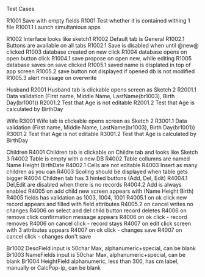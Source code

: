 Test Cases

R1001 Save with empty fields
R1001 Test whether it is contained withing 1 file
R1001.1 Launch simultanious apps

R1002 Interface looks like sketch1
R1002 Default tab is General
R1002.1 Buttons are available on all tabs
R1002.1 Save is disabled when until @new@ clicked
R1003 database created on new click
R1004 database opens on open button click
R1004.1 save propose on open new, while editing
R1005 database saves on save clicked
R1005.1 saved name is displated in top of app screen
R1005.2 save button not displayed if opened db is not modified
R1005.3 alert message on overwrite

Husband
R2001 Husband tab is clickable opens screen as Sketch 2
R2001.1 Data validation (First name, Middle Name, LastName(br1003), Birth Day(br1001))
R2001.2 Test that Age is not editable
R2001.2 Test that Age is calculated by BirthDay

Wife
R3001 Wife tab is clickable opens screen as Sketch 2
R3001.1 Data validation (First name, Middle Name, LastName(br1003), Birth Day(br1001))
R3001.2 Test that Age is not editable
R3001.2 Test that Age is calculated by BirthDay

Children
R4001 Children tab is clickable on Childre tab and looks like Sketch 3
R4002 Table is empty with a new DB
R4002 Table collumns are named Name Height BirthDate
R4002.1 Cells are not editable
R4003 Insert as many children as you can
R4003 Scoling should be displayed when table gets bigger
R4004 Children tab has 3 hinted buttons (Add, Del, Edit)
R4004.1 Del,Edit are disabled when there is no records
R4004.2 Add is always enabled
R4005 on add child new screen appears with (Name Height Birth)
R4005 fields has validation as 1003, 1004, 1001
R4005.1 on ok click new record appears and filled with field attributes
R4005.2 on cancel writes no changes
R4006 on select and del child button record deletes
R4006 on remove click confirmation message appears
R4006 on ok click - record removes
R4006 on cancel click - record stays
R4007 on edit click screen with 3 attributes appears
R4007 on ok click - changes save
R4007 on cancel click - changes don't save

Br1002 DescField input is 50char Max, alphanumeric+special, can be blank
Br1003 NameFields input is 50char Max, alphanumeric+special, can be blank
Br1004 HeightField alphanumeric, less than 300, has cm label, manually or CalcPop-ip, can be blank